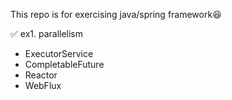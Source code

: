 This repo is for exercising java/spring framework😆

✅ ex1. parallelism
   - ExecutorService
   - CompletableFuture
   - Reactor
   - WebFlux
